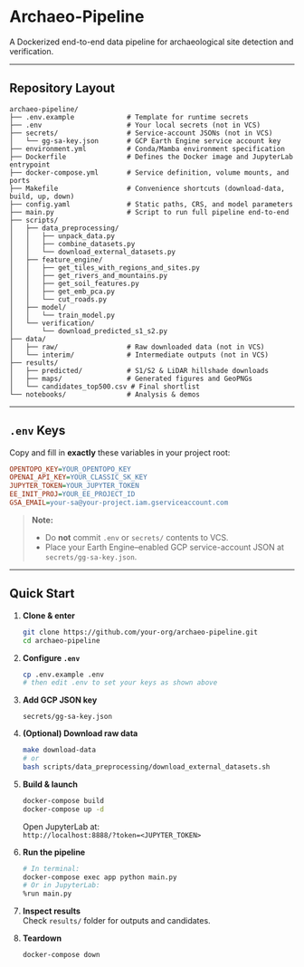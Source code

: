 # Archaeo-Pipeline

A Dockerized end-to-end data pipeline for archaeological site detection and verification.

---

## Repository Layout

```
archaeo-pipeline/
├── .env.example             # Template for runtime secrets
├── .env                     # Your local secrets (not in VCS)
├── secrets/                 # Service‐account JSONs (not in VCS)
│   └── gg-sa-key.json       # GCP Earth Engine service account key
├── environment.yml          # Conda/Mamba environment specification
├── Dockerfile               # Defines the Docker image and JupyterLab entrypoint
├── docker-compose.yml       # Service definition, volume mounts, and ports
├── Makefile                 # Convenience shortcuts (download-data, build, up, down)
├── config.yaml              # Static paths, CRS, and model parameters
├── main.py                  # Script to run full pipeline end-to-end
├── scripts/
│   ├── data_preprocessing/
│   │   ├── unpack_data.py
│   │   ├── combine_datasets.py
│   │   └── download_external_datasets.py
│   ├── feature_engine/
│   │   ├── get_tiles_with_regions_and_sites.py
│   │   ├── get_rivers_and_mountains.py
│   │   ├── get_soil_features.py
│   │   ├── get_emb_pca.py
│   │   └── cut_roads.py
│   ├── model/
│   │   └── train_model.py
│   └── verification/
│       └── download_predicted_s1_s2.py
├── data/
│   ├── raw/                 # Raw downloaded data (not in VCS)
│   └── interim/             # Intermediate outputs (not in VCS)
├── results/
│   ├── predicted/           # S1/S2 & LiDAR hillshade downloads
│   ├── maps/                # Generated figures and GeoPNGs
│   └── candidates_top500.csv # Final shortlist
└── notebooks/               # Analysis & demos
```

---

## `.env` Keys

Copy and fill in **exactly** these variables in your project root:

```ini
OPENTOPO_KEY=YOUR_OPENTOPO_KEY
OPENAI_API_KEY=YOUR_CLASSIC_SK_KEY
JUPYTER_TOKEN=YOUR_JUPYTER_TOKEN
EE_INIT_PROJ=YOUR_EE_PROJECT_ID
GSA_EMAIL=your-sa@your-project.iam.gserviceaccount.com
```

> **Note:**
> - Do **not** commit `.env` or `secrets/` contents to VCS.
> - Place your Earth Engine–enabled GCP service-account JSON at `secrets/gg-sa-key.json`.

---

## Quick Start

1. **Clone & enter**  
   ```bash
   git clone https://github.com/your-org/archaeo-pipeline.git
   cd archaeo-pipeline
   ```

2. **Configure `.env`**  
   ```bash
   cp .env.example .env
   # then edit .env to set your keys as shown above
   ```

3. **Add GCP JSON key**  
   ```text
   secrets/gg-sa-key.json
   ```

4. **(Optional) Download raw data**  
   ```bash
   make download-data
   # or
   bash scripts/data_preprocessing/download_external_datasets.sh
   ```

5. **Build & launch**  
   ```bash
   docker-compose build
   docker-compose up -d
   ```
   Open JupyterLab at:  
   `http://localhost:8888/?token=<JUPYTER_TOKEN>`

6. **Run the pipeline**  
   ```bash
   # In terminal:
   docker-compose exec app python main.py
   # Or in JupyterLab:
   %run main.py
   ```

7. **Inspect results**  
   Check `results/` folder for outputs and candidates.

8. **Teardown**  
   ```bash
   docker-compose down
   ```